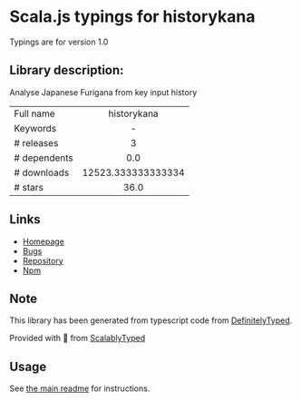 
# Scala.js typings for historykana

Typings are for version 1.0

## Library description:
Analyse Japanese Furigana from key input history

|                    |                 |
| ------------------ | :-------------: |
| Full name          | historykana |
| Keywords           | - |
| # releases         | 3 |
| # dependents       | 0.0 |
| # downloads        | 12523.333333333334 |
| # stars            | 36.0 |

## Links
- [Homepage](https://github.com/inuscript/historykana#readme)
- [Bugs](https://github.com/inuscript/historykana/issues)
- [Repository](https://github.com/inuscript/historykana)
- [Npm](https://www.npmjs.com/package/historykana)
    


## Note
This library has been generated from typescript code from [DefinitelyTyped](https://definitelytyped.org).

Provided with :purple_heart: from [ScalablyTyped](https://github.com/oyvindberg/ScalablyTyped)

## Usage
See [the main readme](../../readme.md) for instructions.


